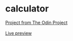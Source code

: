 # calculator

[Project from The Odin Project](https://www.theodinproject.com/paths/foundations/courses/foundations/lessons/calculator)
<br><br>[Live preview](https://mohamedmaaiz.github.io/calculator/)
